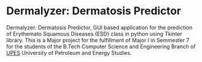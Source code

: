 # Dermalyzer: Dermatosis Predictor
Dermalyzer: Dermatosis Predictor, GUI based application for the prediction of Erythemato Squamous Diseases (ESD) class in python using Tkinter library.
This is a Major project for the fulfillment of Major I in Semmester 7 for the students of the B.Tech Computer Science and Engineering Branch of [UPES](https://www.upes.ac.in) University of Petroleum and Energy Studies.
